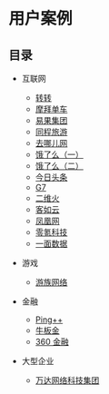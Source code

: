 # 用户案例

## 目录

+ 互联网
  - [转转](user-case-zhuanzhuan.md)
  - [摩拜单车](user-case-mobike.md)
  - [易果集团](user-case-yiguo.md)
  - [同程旅游](user-case-tongcheng.md)
  - [去哪儿网](user-case-qunar.md)
  - [饿了么（一）](user-case-eleme-1.md)
  - [饿了么（二）](user-case-eleme-2.md)
  - [今日头条](user-case-toutiao.md)
  - [G7](user-case-g7.md)
  - [二维火](user-case-erweihuo.md)
  - [客如云](user-case-keruyun.md)
  - [凤凰网](user-case-ifeng.md)
  - [零氪科技](user-case-linkdoc.md)
  - [一面数据](user-case-yimian.md)

+ 游戏
  - [游族网络](user-case-youzu.md)
+ 金融
  - [Ping++](user-case-ping++.md)
  - [牛板金](user-case-niubangold.md)
  - [360 金融](user-case-360.md)
+ 大型企业
  - [万达网络科技集团](user-case-wanda.md)
